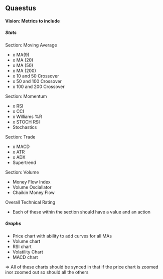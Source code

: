 ## Quaestus


#### Vision: Metrics to include 

##### Stats
Section: Moving Average
- x MA(9) 
- x MA (20)
- x MA (50)
- x MA (200)
- x 10 and 50 Crossover 
- x 50 and 100 Crossover
- x 100 and 200 Crossover 

Section: Momentum 
- x RSI
- x CCI 
- x Williams %R
- x STOCH RSI
- Stochastics 

Section: Trade 
- x MACD
- x ATR
- x ADX
- Supertrend 

Section: Volume 
- Money Flow Index 
- Volume Osciallator 
- Chaikin Money Flow 

Overall Technical Rating 


- Each of these within the section should have a value and an action 


##### Graphs
- Price chart with ability to add curves for all MAs 
- Volume chart 
- RSI chart 
- Volatility Chart 
- MACD chart 

=> All of these charts should be synced in that if the price chart is zoomed inor zoomed out so should all the others 